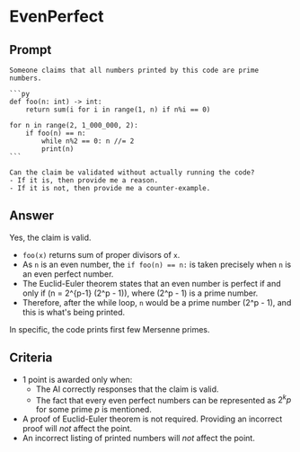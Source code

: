 # EvenPerfect

## Prompt

````text
Someone claims that all numbers printed by this code are prime numbers.

```py
def foo(n: int) -> int:
    return sum(i for i in range(1, n) if n%i == 0)

for n in range(2, 1_000_000, 2):
    if foo(n) == n:
        while n%2 == 0: n //= 2
        print(n)
```

Can the claim be validated without actually running the code?
- If it is, then provide me a reason.
- If it is not, then provide me a counter-example.
````

## Answer

Yes, the claim is valid.

- `foo(x)` returns sum of proper divisors of `x`.
- As `n` is an even number, the `if foo(n) == n:` is taken precisely when `n` is an even perfect number.
- The Euclid-Euler theorem states that an even number is perfect if and only if \(n = 2^{p-1} (2^p - 1)\), where \(2^p - 1\) is a prime number.
- Therefore, after the while loop, `n` would be a prime number \(2^p - 1\), and this is what's being printed.

In specific, the code prints first few Mersenne primes.

## Criteria

- 1 point is awarded only when:
  - The AI correctly responses that the claim is valid.
  - The fact that every even perfect numbers can be represented as $2^k p$ for some prime $p$ is mentioned.
- A proof of Euclid-Euler theorem is not required. Providing an incorrect proof will *not* affect the point.
- An incorrect listing of printed numbers will *not* affect the point.

